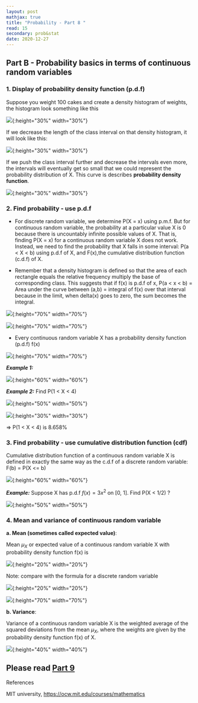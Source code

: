 ```yaml
---
layout: post
mathjax: true
title: "Probability - Part 8 "
read: 15
secondary: prob&stat
date: 2020-12-27
---
```


## Part B - Probability basics in terms of continuous random variables

### 1. Display of probability density function (p.d.f)

Suppose you weight 100 cakes and create a density histogram of weights, the histogram look something like this

![](/sources/prob6-1b.png){:height="30%" width="30%"}

If we decrease the length of the class interval on that density histogram, it will look like this:

![](/sources/prob6-2b.png){:height="30%" width="30%"}

If we push the class interval further and decrease the intervals even more, the intervals will eventually get so small that we could represent the probability distribution of X. This curve is describes **probability density function**.

![](/sources/prob6-3b.png){:height="30%" width="30%"}

### 2. Find probability - use p.d.f

+ For discrete random variable, we determine P(X = x) using p.m.f. But for continuous random variable, the probability at a particular value X is 0 because there is uncountably infinite possible values of X. That is, finding P(X = x) for a continuous random variable X does not work. Instead, we need to find the probability that X falls in some interval: P(a < X < b) using p.d.f of X, and F(x),the cumulative distribution function (c.d.f) of X. 

+ Remember that a density histogram is defined so that the area of each rectangle equals the relative frequency multiply the base of corresponding class. This suggests that if f(x) is p.d.f of x, P(a < x < b) = Area under the curve between (a,b) = integral of f(x) over that interval because in the limit, when delta(x) goes to zero, the sum becomes the integral.

![](/sources/prob8-6.png){:height="70%" width="70%"}

![](/sources/prob8-3.png){:height="70%" width="70%"}

+ Every continuous random variable X has a probability density function (p.d.f) f(x) 

![](/sources/prob6-1.png){:height="70%" width="70%"}

***Example 1:***

![](/sources/prob6-4b.png){:height="60%" width="60%"}

***Example 2:*** Find P(1 < X < 4)

![](/sources/prob8-4.png){:height="50%" width="50%"}

![](/sources/prob8-5.png){:height="30%" width="30%"}

=> P(1 < X < 4) is 8.658%

### 3. Find probability - use cumulative distribution function (cdf)

Cumulative distribution function of a continuous random variable X is defined in exactly the same way as the c.d.f of a discrete random variable: F(b) = P(X <= b)

![](/sources/prob8-7.png){:height="60%" width="60%"}

***Example:*** Suppose X has p.d.f $f(x) = 3x^2$ on [0, 1]. Find P(X < 1/2) ?

![](/sources/prob8-8.png){:height="50%" width="50%"}

### 4. Mean and variance of continuous random variable

**a. Mean (sometimes called expected value)**: 

Mean $\mu_X$ or expected value of a continuous random variable X with probability density function f(x) is

![](/sources/prob8-1.png){:height="20%" width="20%"}

Note: compare with the formula for a discrete random variable

![](/sources/prob8-9.png){:height="20%" width="20%"}

![](/sources/prob8-10.png){:height="70%" width="70%"}

**b. Variance**: 

Variance of a continuous random variable X is the weighted average of the squared deviations from the mean $\mu_X$, where the weights are given by the probability density function f(x) of X.

![](/sources/prob8-2.png){:height="40%" width="40%"}

Please read [Part 9](https://lytranp.github.io/notes/prob9)
---------------
References

MIT university, https://ocw.mit.edu/courses/mathematics


